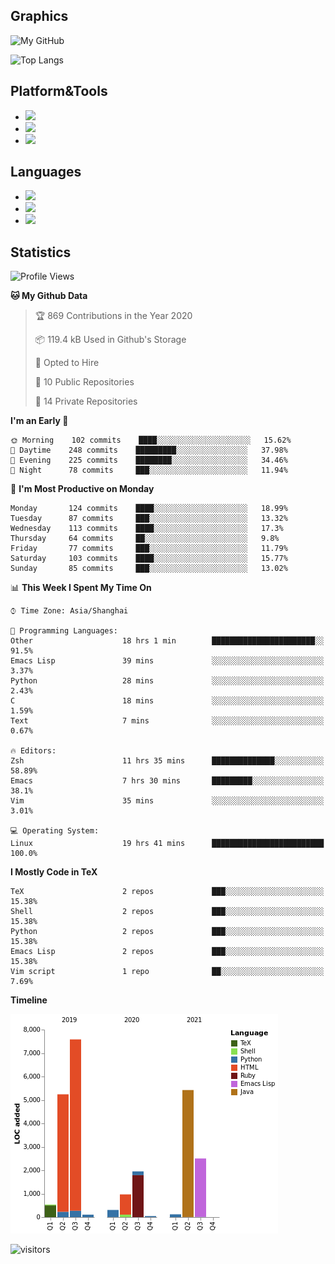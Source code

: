 ## Graphics

![My GitHub](https://github-readme-stats.vercel.app/api?username=SteamedFish&count_private=true&show_icons=true&theme=buefy&include_all_commits=false)

![Top Langs](https://github-readme-stats.vercel.app/api/top-langs/?username=SteamedFish&theme=buefy&hide=ruby&count_private=true&show_icons=true&layout=compact)

## Platform&Tools

* [![](https://img.shields.io/badge/ArchLinux--purple?style=flat-square&logo=ArchLinux)](https://www.archlinux.org/)
* [![](https://img.shields.io/badge/Gentoo-testing-purple?style=flat-square&logo=Gentoo)](https://www.gentoo.org/)
* [![](https://img.shields.io/badge/Doom%20Emacs-28-blue?style=flat-square&logo=Gnu%20emacs&logoColor=white)](https://www.gnu.org/software/emacs/)

## Languages

* [![](https://img.shields.io/badge/-Python-3776AB?style=flat-square&logo=python&logoColor=white)](https://www.python.org/)
* [![](https://img.shields.io/badge/-Bash-00ADD8?style=flat-square&logo=Gnu-bash&logoColor=white)](https://www.gnu.org/software/bash/)
* [![](https://img.shields.io/badge/-Go-00ADD8?style=flat-square&logo=go&logoColor=white)](https://golang.org/)

## Statistics

<!--START_SECTION:waka-->
![Profile Views](http://img.shields.io/badge/Profile%20Views-4-blue)

**🐱 My Github Data** 

> 🏆 869 Contributions in the Year 2020
 > 
> 📦 119.4 kB Used in Github's Storage 
 > 
> 💼 Opted to Hire
 > 
> 📜 10 Public Repositories
 > 
> 🔑 14 Private Repositories 

**I'm an Early 🐤** 

```text
🌞 Morning    102 commits    ████░░░░░░░░░░░░░░░░░░░░░   15.62% 
🌆 Daytime    248 commits    █████████░░░░░░░░░░░░░░░░   37.98% 
🌃 Evening    225 commits    ████████░░░░░░░░░░░░░░░░░   34.46% 
🌙 Night      78 commits     ███░░░░░░░░░░░░░░░░░░░░░░   11.94%

```
📅 **I'm Most Productive on Monday** 

```text
Monday       124 commits    ████░░░░░░░░░░░░░░░░░░░░░   18.99% 
Tuesday      87 commits     ███░░░░░░░░░░░░░░░░░░░░░░   13.32% 
Wednesday    113 commits    ████░░░░░░░░░░░░░░░░░░░░░   17.3% 
Thursday     64 commits     ██░░░░░░░░░░░░░░░░░░░░░░░   9.8% 
Friday       77 commits     ███░░░░░░░░░░░░░░░░░░░░░░   11.79% 
Saturday     103 commits    ████░░░░░░░░░░░░░░░░░░░░░   15.77% 
Sunday       85 commits     ███░░░░░░░░░░░░░░░░░░░░░░   13.02%

```


📊 **This Week I Spent My Time On** 

```text
⌚︎ Time Zone: Asia/Shanghai

💬 Programming Languages: 
Other                    18 hrs 1 min        ███████████████████████░░   91.5% 
Emacs Lisp               39 mins             ░░░░░░░░░░░░░░░░░░░░░░░░░   3.37% 
Python                   28 mins             ░░░░░░░░░░░░░░░░░░░░░░░░░   2.43% 
C                        18 mins             ░░░░░░░░░░░░░░░░░░░░░░░░░   1.59% 
Text                     7 mins              ░░░░░░░░░░░░░░░░░░░░░░░░░   0.67%

🔥 Editors: 
Zsh                      11 hrs 35 mins      ██████████████░░░░░░░░░░░   58.89% 
Emacs                    7 hrs 30 mins       █████████░░░░░░░░░░░░░░░░   38.1% 
Vim                      35 mins             ░░░░░░░░░░░░░░░░░░░░░░░░░   3.01%

💻 Operating System: 
Linux                    19 hrs 41 mins      █████████████████████████   100.0%

```

**I Mostly Code in TeX** 

```text
TeX                      2 repos             ███░░░░░░░░░░░░░░░░░░░░░░   15.38% 
Shell                    2 repos             ███░░░░░░░░░░░░░░░░░░░░░░   15.38% 
Python                   2 repos             ███░░░░░░░░░░░░░░░░░░░░░░   15.38% 
Emacs Lisp               2 repos             ███░░░░░░░░░░░░░░░░░░░░░░   15.38% 
Vim script               1 repo              ██░░░░░░░░░░░░░░░░░░░░░░░   7.69%

```


**Timeline**

![Chart not found](https://github.com/SteamedFish/SteamedFish/blob/master/charts/bar_graph.png) 


<!--END_SECTION:waka-->

![visitors](https://visitor-badge.laobi.icu/badge?page_id=SteamedFish.SteamedFish)
